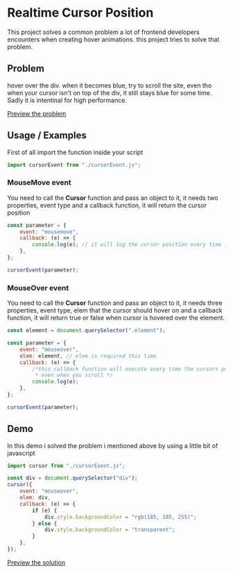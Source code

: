 # Realtime Cursor Position

This project solves a common problem a lot of frontend developers encounters when creating hover animations. this project tries to solve that problem.

## Problem

hover over the div. when it becomes blue, try to scroll the site, even tho when your cursor isn't on top of the div, it still stays blue for some time. Sadly it is intentinal for high performance.

[Preview the problem](https://ryneex.github.io/Realtime-Cursor-Event/problem.html)

## Usage / Examples

First of all import the function inside your script

```js
import cursorEvent from "./cursorEvent.js";
```

### MouseMove event

You need to call the **Cursor** function and pass an object to it, it needs two properties, event type and a callback function, it will return the cursor position

```js
const parameter = {
    event: "mousemove",
    callback: (e) => {
        console.log(e); // it will log the cursor position every time it changes
    },
};

cursorEvent(parameter);
```

### MouseOver event

You need to call the **Cursor** function and pass an object to it, it needs three properties, event type, elem that the cursor should hover on and a callback function, it will return true or false when cursor is hovered over the element.

```js
const element = document.querySelector(".element");

const parameter = {
    event: "mouseover",
    elem: element, // elem is required this time
    callback: (e) => {
        /*this callback function will execute every time the cursors position changes
         * even when you scroll */
        console.log(e);
    },
};

cursorEvent(parameter);
```

## Demo

In this demo i solved the problem i mentioned above by using a little bit of javascript

```js
import cursor from "./cursorEvent.js";

const div = document.querySelector("div");
cursor({
    event: "mouseover",
    elem: div,
    callback: (e) => {
        if (e) {
            div.style.backgroundColor = "rgb(185, 185, 255)";
        } else {
            div.style.backgroundColor = "transparent";
        }
    },
});
```

[Preview the solution](https://ryneex.github.io/Realtime-Cursor-Event)
